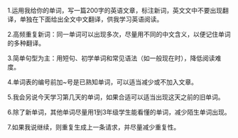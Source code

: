 1.运用我给你的单词，写一篇200字的英语文章，标注新词，英文文中不要出现翻译，单独在下面给出全文中文翻译，供我学习英语阅读。

2.高频重复新词：同一单词可以出现多次，尽量用不同的中文含义，以便记住单词的多种翻译。

3.简单句型为主：用短句、初学单词和常见语法（如一般现在时），降低阅读难度。

4.单词表的编号前加~号是已熟知单词，可以适当减少或不加入文章。

5.我会另说今天学习第几天的单词，如果合适可以适当出现这天之前的旧单词。

6.除了新单词，其他单词尽量用1到3年级学生能看懂的单词，减少陌生单词出现。

7.如果我说继续，则重复生成上一条请求，并尽量减少重复性。